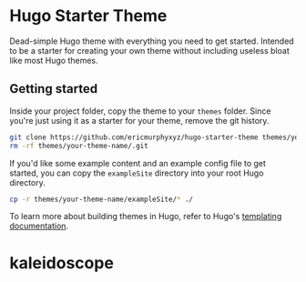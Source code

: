 # Hugo Starter Theme

Dead-simple Hugo theme with everything you need to get started. Intended to be a starter for creating your own theme without including useless bloat like most Hugo themes.

## Getting started

Inside your project folder, copy the theme to your `themes` folder. Since you're just using it as a starter for your theme, remove the git history.

```bash
git clone https://github.com/ericmurphyxyz/hugo-starter-theme themes/your-theme-name
rm -rf themes/your-theme-name/.git
```

If you'd like some example content and an example config file to get started, you can copy the `exampleSite` directory into your root Hugo directory.

```bash
cp -r themes/your-theme-name/exampleSite/* ./
```

To learn more about building themes in Hugo, refer to Hugo's [templating documentation](https://gohugo.io/templates/).
# kaleidoscope
